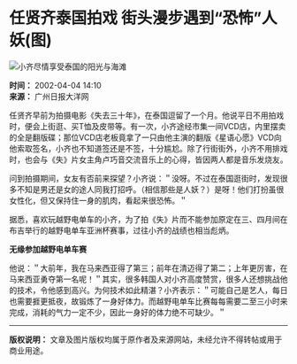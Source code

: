 # 任贤齐泰国拍戏 街头漫步遇到“恐怖”人妖(图)

![小齐尽情享受泰国的阳光与海滩](https://photo.sohu.com/83/84/Img164278483.jpg)

**时间：** 2002-04-04 14:10  
**来源：** 广州日报大洋网  

任贤齐早前为拍摄电影《失去三十年》，在泰国逗留了一个月。他说平日不用拍戏时，便会上街逛、买T恤及皮带等。有一次，小齐途经市集一间VCD店，内里摆卖的全是翻版碟；那位VCD店老板竟拿了一只由他主演的翻版《星语心愿》VCD向他索取签名，小齐也不知道签还是不签，十分尴尬。除了行街街外，小齐不用排戏时，也会与《失》片女主角卢巧音交流音乐上的心得，皆因两人都是音乐发烧友。

问到拍摄期间，女友有否前来探望？小齐说：＂没呀。不过在泰国逛街时，发现很多不知是男还是女的途人同我打招呼。（相信那些是人妖？）是呀！他们打扮虽很女性化，但又保持住一身的肌肉，看起来很恐怖。＂

据悉，喜欢玩越野电单车的小齐，为了拍《失》片而不能参加原定在三、四月间在布吉举行的越野电单车亚洲杯赛事，过往小齐的战绩也相当彪炳。

**无缘参加越野电单车赛**

他说：＂大前年，我在马来西亚得了第三；前年在清迈得了第二；上年更厉害，在马来西亚勇夺第一名呢！＂其实，很多韩国人对小齐高度赞赏，很多人还想挑战他的技术，令他感到高兴。为何技术如此精湛？小齐表示：＂可能自己是艺人，每日也需要捱更抵夜，故锻炼了一身好体力。而越野电单车比赛每每需要二至三小时来完成，消耗的气力一定不少，因此一身好的体力绝不可缺少。＂

---

**版权说明：** 文章及图片版权均属于原作者及来源网站，未经允许不得转帖或用于商业用途。